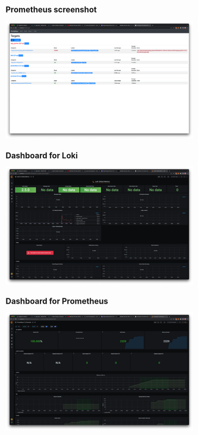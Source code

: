 ## Prometheus screenshot
![PromotheusScreenshot](../screenshots/lab8-prometheus.png)

## Dashboard for Loki
![LokiDashboard](../screenshots/lab8-loki-dashboard.png)

## Dashboard for Prometheus
![PrometheusDashboard](../screenshots/lab8-prometheus-dashboard.png)
